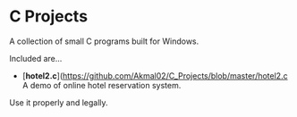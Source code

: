 # C Projects
A collection of small C programs built for Windows.

Included are...

* [**hotel2.c**](https://github.com/Akmal02/C_Projects/blob/master/hotel2.c A demo of online hotel reservation system.

Use it properly and legally.
